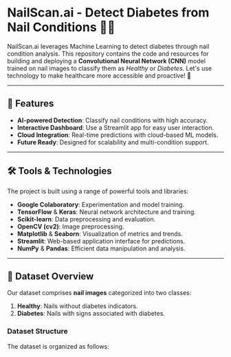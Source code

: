 # NailScan.ai - Detect Diabetes from Nail Conditions 🤖💅

NailScan.ai leverages Machine Learning to detect diabetes through nail condition analysis. This repository contains the code and resources for building and deploying a **Convolutional Neural Network (CNN)** model trained on nail images to classify them as *Healthy* or *Diabetes*. Let's use technology to make healthcare more accessible and proactive! 🌟

---

## 🌟 Features
- **AI-powered Detection**: Classify nail conditions with high accuracy.
- **Interactive Dashboard**: Use a Streamlit app for easy user interaction.
- **Cloud Integration**: Real-time predictions with cloud-based ML models.
- **Future Ready**: Designed for scalability and multi-condition support.

---

## 🛠 Tools & Technologies
The project is built using a range of powerful tools and libraries:
- **Google Colaboratory**: Experimentation and model training.
- **TensorFlow** & **Keras**: Neural network architecture and training.
- **Scikit-learn**: Data preprocessing and evaluation.
- **OpenCV (cv2)**: Image preprocessing.
- **Matplotlib** & **Seaborn**: Visualization of metrics and trends.
- **Streamlit**: Web-based application interface for predictions.
- **NumPy** & **Pandas**: Efficient data manipulation and analysis.

---

## 📂 Dataset Overview
Our dataset comprises **nail images** categorized into two classes:
1. **Healthy**: Nails without diabetes indicators.
2. **Diabetes**: Nails with signs associated with diabetes.

### Dataset Structure
The dataset is organized as follows:

